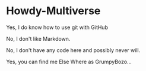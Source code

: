 # Howdy-Multiverse

Yes, I do know how to use git with GitHub

No, I don't like Markdown.

No, I don't have any code here and possibly never will. 

Yes, you can find me Else Where as GrumpyBozo...


